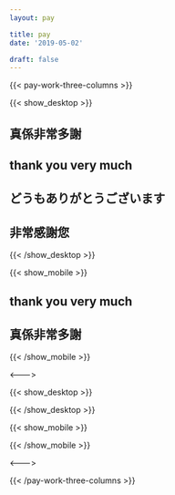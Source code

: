 ```yaml
---
layout: pay

title: pay
date: '2019-05-02'

draft: false
---
```



{{< pay-work-three-columns >}}

{{< show_desktop >}}

  ## 真係非常多謝

  ## thank you very much

  ## どうもありがとうございます

  ## 非常感謝您

{{< /show_desktop >}}

{{< show_mobile >}}

  ## thank you very much
  ## 真係非常多謝

{{< /show_mobile >}}

<--->

{{< show_desktop >}}
  <div class="qr-img" style="background-image: url('./paycode.jpg'); "></div>

{{< /show_desktop >}}


{{< show_mobile >}}

  <div id="payme-button" class="qr-img" style="background-image: url('./paycode.jpg'); "></div>

  <script>
    document.querySelector('#payme-button').addEventListener('click', (event)   => {
      window.location = "https://payme.hsbc/louiscklaw"
    });
  </script>

{{< /show_mobile >}}

<--->

<div class="qr-img" style="background-image: url('./alipay.jpg'); "></div>

{{< /pay-work-three-columns >}}
